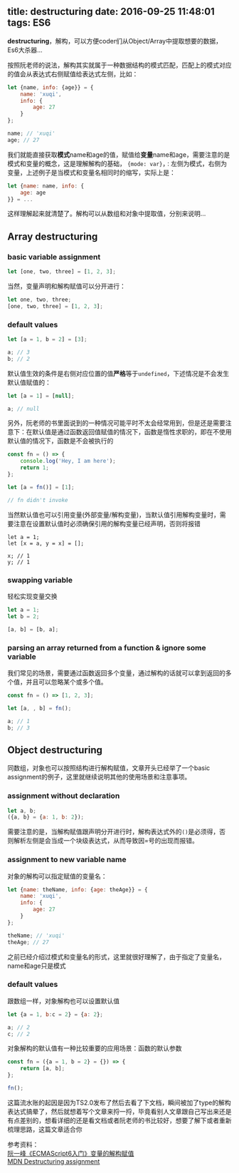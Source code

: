 title: destructuring
date: 2016-09-25 11:48:01
tags: ES6
---

**destructuring**，解构，可以方便coder们从Object/Array中提取想要的数据，Es6大杀器...

按照阮老师的说法，解构其实就属于一种数据结构的模式匹配，匹配上的模式对应的值会从表达式右侧赋值给表达式左侧，比如：
```javascript
let {name, info: {age}} = {
    name: 'xuqi',
    info: {
        age: 27
    }
};

name; // 'xuqi'
age; // 27
```
我们就能直接获取**模式**name和age的值，赋值给**变量**name和age，需要注意的是模式和变量的概念，这是理解解构的基础，
`{mode: var}`，`：`左侧为模式，右侧为变量，上述例子是当模式和变量名相同时的缩写，实际上是：
```javascript
let {name: name, info: {
    age: age
}} = ...
```
这样理解起来就清楚了。解构可以从数组和对象中提取值，分别来说明...
<!-- more -->
## Array destructuring

### basic variable assignment
```javascript
let [one, two, three] = [1, 2, 3];
```
当然，变量声明和解构赋值可以分开进行：
```javascript
let one, two, three;
[one, two, three] = [1, 2, 3];
```

### default values
```javascript
let [a = 1, b = 2] = [3];

a; // 3
b; // 2
```
默认值生效的条件是右侧对应位置的值**严格**等于`undefined`，下述情况是不会发生默认值赋值的：
```javascript
let [a = 1] = [null];

a; // null
```
另外，阮老师的书里面说到的一种情况可能平时不太会经常用到，但是还是需要注意下：在默认值是通过函数返回值赋值的情况下，函数是惰性求职的，即在不使用默认值的情况下，函数是不会被执行的
```javascript
const fn = () => {
    console.log('Hey, I am here');
    return 1;
};

let [a = fn()] = [1];

// fn didn't invoke
```
当然默认值也可以引用变量(外部变量/解构变量)，当默认值引用解构变量时，需要注意在设置默认值时必须确保引用的解构变量已经声明，否则将报错
```
let a = 1;
let [x = a, y = x] = [];

x; // 1
y; // 1
```

### swapping variable
轻松实现变量交换
```javascript
let a = 1;
let b = 2;

[a, b] = [b, a];
```

### parsing an array returned from a function & ignore some variable
我们常见的场景，需要通过函数返回多个变量，通过解构的话就可以拿到返回的多个值，并且可以忽略某个或多个值。
```javascript
const fn = () => [1, 2, 3];

let [a, , b] = fn();

a; // 1
b; // 3
```

## Object destructuring
同数组，对象也可以按照结构进行解构赋值，文章开头已经举了一个basic assignment的例子，这里就继续说明其他的使用场景和注意事项。
### assignment without declaration
```javascript
let a, b;
({a, b} = {a: 1, b: 2});
```
需要注意的是，当解构赋值跟声明分开进行时，解构表达式外的`()`是必须得，否则解析左侧是会当成一个块级表达式，从而导致因=号的出现而报错。

### assignment to new variable name
对象的解构可以指定赋值的变量名：
```javascript
let {name: theName, info: {age: theAge}} = {
    name: 'xuqi',
    info: {
        age: 27
    }
};

theName; // 'xuqi'
theAge; // 27

```
之前已经介绍过模式和变量名的形式，这里就很好理解了，由于指定了变量名，name和age只是模式

### default values
跟数组一样，对象解构也可以设置默认值
```javascript
let {a = 1, b:c = 2} = {a: 2};

a; // 2
c; // 2
```
对象解构的默认值有一种比较重要的应用场景：函数的默认参数
```javascript
const fn = ({a = 1, b = 2} = {}) => {
    return [a, b];
};

fn();
```

这篇流水账的起因是因为TS2.0发布了然后去看了下文档，瞬间被加了type的解构表达式搞晕了，然后就想着写个文章来捋一捋，毕竟看别人文章跟自己写出来还是有点差别的，想看详细的还是看文档或者阮老师的书比较好，想要了解下或者重新梳理思路，这篇文章适合你

参考资料：  
[阮一峰《ECMAScript6入门》变量的解构赋值](http://es6.ruanyifeng.com/#docs/destructuring)  
[MDN Destructuring assignment](https://developer.mozilla.org/en-US/docs/Web/JavaScript/Reference/Operators/Destructuring_assignment)
